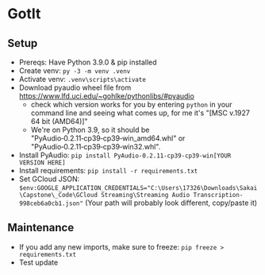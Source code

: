 # GotIt

## Setup

- Prereqs: Have Python 3.9.0 & pip installed
- Create venv: `py -3 -m venv .venv`
- Activate venv: `.venv\scripts\activate`
- Download pyaudio wheel file from <https://www.lfd.uci.edu/~gohlke/pythonlibs/#pyaudio>
  - check which version works for you by entering `python` in your command line and seeing what comes up, for me it's "[MSC v.1927 64 bit (AMD64)]"
  - We're on Python 3.9, so it should be "PyAudio‑0.2.11‑cp39‑cp39‑win_amd64.whl" or "PyAudio‑0.2.11‑cp39‑cp39‑win32.whl".
- Install PyAudio: `pip install PyAudio‑0.2.11‑cp39‑cp39‑win[YOUR VERSION HERE]`
- Install requirements: `pip install -r requirements.txt`
- Set GCloud JSON: `$env:GOOGLE_APPLICATION_CREDENTIALS="C:\Users\17326\Downloads\Sakai\Capstone\_Code\GCloud Streaming\Streaming Audio Transcription-998ceb6a0cb1.json"` (Your path will probably look different, copy/paste it)

## Maintenance

- If you add any new imports, make sure to freeze: `pip freeze > requirements.txt`
- Test update
